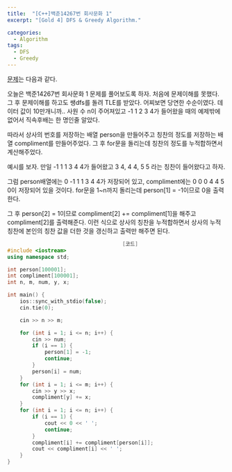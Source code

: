```yaml
---
title:  "[C++]백준14267번 회사문화 1"
excerpt: "[Gold 4] DFS & Greedy Algorithm."

categories:
  - Algorithm
tags:
  - DFS
  - Greedy
---
```

[문제](https://www.acmicpc.net/problem/14267)는 다음과 같다.

오늘은 백준14267번 회사문화 1 문제를 풀어보도록 하자. 처음에 문제이해를 못했다. 그 후 문제이해를 하고도 쌩dfs를 돌려 TLE를 받았다. 어찌보면 당연한 수순이였다. 데이터 값이 10만개니까.. 사원 수 n이 주어져있고 -1 1 2 3 4가 들어왔을 때의 예제밖에 없어서 직속후배는 한 명인줄 알았다.

따라서 상사의 번호를 저장하는 배열 person을 만들어주고 칭찬의 정도를 저장하는 배열 compliment를 만들어주었다. 그 후 for문을 돌리는데 칭찬의 정도를 누적합하면서 계산해주었다.

예시를 보자. 만일 -1 1 1 3 4 4가 들어왔고 3 4, 4 4, 5 5 라는 칭찬이 들어왔다고 하자.

그럼 person배열에는 0 -1 1 1 3 4 4가 저장되어 있고, compliment에는 0 0 0 4 4 5 0이 저장되어 있을 것이다. for문을 1~n까지 돌리는데 person[1] = -1이므로 0을 출력한다.

그 후 person[2] = 1이므로 compliment[2] += compliment[1]을 해주고 compliment[2]를 출력해준다. 이런 식으로 상사의 칭찬을 누적합하면서 상사의 누적칭찬에 본인의 칭찬 값을 더한 것을 갱신하고 출력만 해주면 된다.

```c++
                                     [코드]
#include <iostream>
using namespace std;

int person[100001];
int compliment[100001];
int n, m, num, y, x;

int main() {
	ios::sync_with_stdio(false);
	cin.tie(0);

	cin >> n >> m;

	for (int i = 1; i <= n; i++) {
		cin >> num;
		if (i == 1) {
			person[1] = -1;
			continue;
		}
		person[i] = num;
	}
	for (int i = 1; i <= m; i++) {
		cin >> y >> x;
		compliment[y] += x;
	}
	for (int i = 1; i <= n; i++) {
		if (i == 1) {
			cout << 0 << ' ';
			continue;
		}
		compliment[i] += compliment[person[i]];
		cout << compliment[i] << ' ';
	}
}
```
